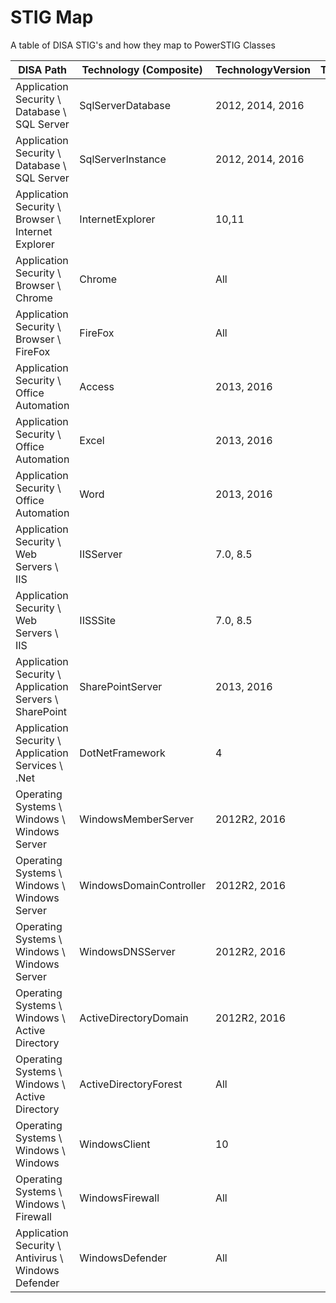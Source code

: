 # STIG Map

A table of DISA STIG's and how they map to PowerSTIG Classes

DISA Path                                               | Technology (Composite)    | TechnologyVersion | TechnologyRole        | StigVersion
---                                                     |---                        |---                |---                    |---
Application Security \ Database \ SQL Server            | SqlServerDatabase         | 2012, 2014, 2016  | | 1.16, 1.17
Application Security \ Database \ SQL Server            | SqlServerInstance         | 2012, 2014, 2016  | | 1.16, 1.17
Application Security \ Browser \ Internet Explorer      | InternetExplorer          | 10,11             | | 1.15, 1.16
Application Security \ Browser \ Chrome                 | Chrome                    | All               | | 1.12
Application Security \ Browser \ FireFox                | FireFox                   | All               | | 4.21, 4.22
Application Security \ Office Automation                | Access                    | 2013, 2016        | |
Application Security \ Office Automation                | Excel                     | 2013, 2016        | |
Application Security \ Office Automation                | Word                      | 2013, 2016        | |
Application Security \ Web Servers \ IIS                | IISServer                 | 7.0, 8.5          | | 1.4(8.5), 1.16(7.0)
Application Security \ Web Servers \ IIS                | IISSSite                  | 7.0, 8.5          | | 1.4(8.5), 1.16(7.0)
Application Security \ Application Servers \ SharePoint | SharePointServer          | 2013, 2016        | | 1.5(2013), 1.8(2010)
Application Security \ Application Services \ .Net      | DotNetFramework           | 4                 | | 1.4, 1.5
Operating Systems \ Windows \ Windows Server            | WindowsMemberServer       | 2012R2, 2016      | | 1.12, 1.13, 1.10(2012DNS),
Operating Systems \ Windows \ Windows Server            | WindowsDomainController   | 2012R2, 2016      | | 1.12, 1.13, 1.10(2012DNS),
Operating Systems \ Windows \ Windows Server            | WindowsDNSServer          | 2012R2, 2016      | | 1.12, 1.13, 1.10(2012DNS),
Operating Systems \ Windows \ Active Directory          | ActiveDirectoryDomain     | 2012R2, 2016      | |
Operating Systems \ Windows \ Active Directory          | ActiveDirectoryForest     | All               | |
Operating Systems \ Windows \ Windows                   | WindowsClient             | 10                | |
Operating Systems \ Windows \ Firewall                  | WindowsFirewall           | All               | |
Application Security \ Antivirus \ Windows Defender     | WindowsDefender           | All               | | 1.4